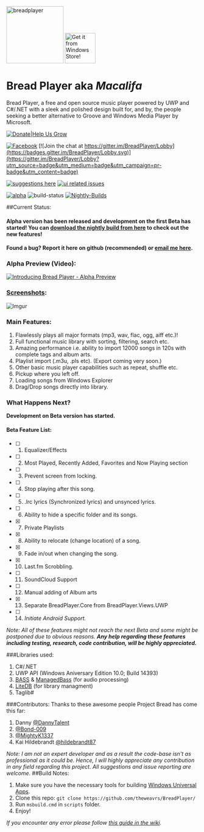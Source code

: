 <dl>
  <a href="https://breadplayer.com/"><img height="150" src="http://i.imgur.com/PNMSGUr.png" title="breadplayer"/></a>
  <a href="https://www.microsoft.com/en-gb/store/p/bread-player/9nblggh42srx/"><img height="80" src="https://assets.windowsphone.com/f2f77ec7-9ba9-4850-9ebe-77e366d08adc/English_Get_it_Win_10_InvariantCulture_Default.png" title="Get it from Windows Store!" alt="Get it from Windows Store!"/></a>
  <h1>Bread Player aka <em>Macalifa</em></h1>
  <p>Bread Player, a free and open source music player powered by UWP and C#/.NET with a sleek and polished design built for, and by, the people seeking a better alternative to Groove and Windows Media Player by Microsoft.</p>
</dl> 

[![Donate|Help Us Grow](https://img.shields.io/badge/Donate-Help%20Us%20Grow-green.svg)](http://blog.breadplayer.com/donate)

[![Facebook](https://img.shields.io/badge/like%20us%20on-facebook-blue.svg)](https://www.facebook.com/yourbreadplayer/)
[![Join the chat at https://gitter.im/BreadPlayer/Lobby](https://badges.gitter.im/BreadPlayer/Lobby.svg)](https://gitter.im/BreadPlayer/Lobby?utm_source=badge&utm_medium=badge&utm_campaign=pr-badge&utm_content=badge)
 
[![suggestions here](https://img.shields.io/badge/give%20your-suggestions%20here-orange.svg)](https://github.com/theweavrs/BreadPlayer/issues/17)
[![ui related issues](https://img.shields.io/badge/ui%20related-issues%20here-brightgreen.svg)](https://github.com/theweavrs/BreadPlayer/issues/21)
 
[![alpha](https://img.shields.io/badge/alpha-v1.2.0-red.svg)](https://github.com/theweavrs/BreadPlayer/releases/tag/v0.1.2-alpha)
![build-status](https://ci.appveyor.com/api/projects/status/hphdwx2riesha37e?svg=true)
[![Nightly-Builds](https://img.shields.io/badge/download-nightly%20build-brightgreen.svg)](https://ci.appveyor.com/api/projects/theweavrs/BreadPlayer/artifacts/BreadPlayer.Views.UWP/AppPackages/BreadPlayer.Views.UWP_1.1.0.0_Test/BreadPlayer.Views.UWP_1.1.0.0_x86_x64_arm.appxbundle)

##Current Status:
#### Alpha version has been released and development on the first Beta has started! You can [download the nightly build from here](https://ci.appveyor.com/api/projects/theweavrs/BreadPlayer/artifacts/BreadPlayer.Views.UWP/AppPackages/BreadPlayer.Views.UWP_1.1.0.0_Test/BreadPlayer.Views.UWP_1.1.0.0_x86_x64_arm.appxbundle) to check out the new features! 

#### Found a bug? Report it here on github (recommended) or [email me here](mailto:enkaboot@gmail.com). 

### Alpha Preview (Video):
[![Introducing Bread Player - Alpha Preview](http://i.imgur.com/DOhQP0A.png)](https://www.youtube.com/watch?v=xFeIf0GnvaM)
### [Screenshots](https://github.com/theweavrs/BreadPlayer/wiki/Screenshots):
![Imgur](http://i.imgur.com/5lUUhBH.jpg)

### Main Features:
1. Flawlessly plays all major formats (mp3, wav, flac, ogg, aiff etc.)! 
2. Full functional music library with sorting, filtering, search etc.
3. Amazing performance i.e. ability to import 12000 songs in 120s with complete tags and album arts.
4. Playlist import (.m3u, .pls etc). (Export coming very soon.)
5. Other basic music player capabilities such as repeat, shuffle etc.
6. Pickup where you left off.
7. Loading songs from Windows Explorer
8. Drag/Drop songs directly into library.

### What Happens Next?
**Development on Beta version has started.** 
#### Beta Feature List:

- [ ] 1. Equalizer/Effects
- [ ] 2. Most Played, Recently Added, Favorites and Now Playing section
- [ ] 3. Prevent screen from locking.
- [ ] 4. Stop playing after this song.
- [ ] 5. .lrc lyrics (Synchronized lyrics) and unsynced lyrics.
- [ ] 6. Ability to hide a specific folder and its songs.
- [x] 7. Private Playlists
- [x] 8. Ability to relocate (change location) of a song.
- [x] 9. Fade in/out when changing the song.
- [x] 10. Last.fm Scrobbling.
- [ ] 11. SoundCloud Support
- [ ] 12. Manual adding of Album arts
- [x] 13. Separate BreadPlayer.Core from BreadPlayer.Views.UWP
- [ ] 14. _Initiate Android Support._
 
_Note: All of these features might not reach the next Beta and some might be postponed due to obvious reasons. **Any help regarding these features including testing, research, code contribution, will be highly appreciated.**_

###Libraries used:
1. C#/.NET
2. UWP API (Windows Aniversary Edition 10.0; Build 14393)
2. [BASS](http://www.un4seen.com/bass.html) & [ManagedBass](https://github.com/ManagedBass/ManagedBass) (for audio processing)
3. [LiteDB](https://github.com/mbdavid/LiteDB) (for library managment)
4. Taglib#

###Contributors:
Thanks to these awesome people Project Bread has come this far:

1. Danny [@DannyTalent](https://github.com/DannyTalent)
2. [@Bond-009](https://github.com/Bond-009)
3. [@MightyK1337](https://github.com/MightyK1337)
4. Kai Hildebrandt [@hildebrandt87](https://github.com/hildebrandt87)

_Note: I am not an expert developer and as a result the code-base isn't as professional as it could be. Hence, I will highly appreciate any contribution in any field regarding this project. All suggestions and issue reporting are welcome._
##Build Notes:
1. Make sure you have the necessary tools for building [Windows Universal Apps](https://dev.windows.com/en-us/develop/building-universal-Windows-apps).
2. Clone this repo:  `git clone https://github.com/theweavrs/BreadPlayer/`
3. Run `msbuild.cmd` in `scripts` folder.
4. Enjoy!

_If you encounter any error please follow [this guide in the wiki](https://github.com/theweavrs/BreadPlayer/wiki/How-To-Build-Bread-Player)._
